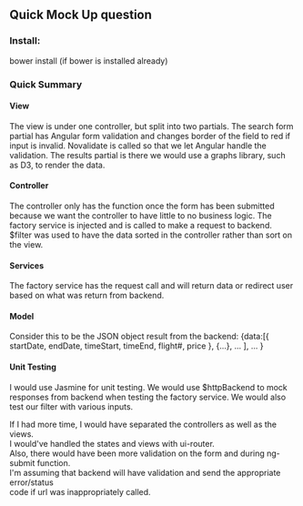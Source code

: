 <h2>Quick Mock Up question</h2>

<h3>Install:</h3>  
    bower install (if bower is installed already)  

<h3>Quick Summary</h3>
<h4>View</h4>
The view is under one controller, but split into two partials. The search form partial has Angular
form validation and changes border of the field to red if input is invalid. Novalidate is called
so that we let Angular handle the validation. The results partial is there we would use a graphs
library, such as D3, to render the data.

<h4>Controller</h4>
The controller only has the function once the form has been submitted because we want the controller
to have little to no business logic. The factory service is injected and is called to make a request
to backend. $filter was used to have the data sorted in the controller rather than sort on the view.

<h4>Services</h4>
The factory service has the request call and will return data or redirect user based on what was
return from backend.

<h4>Model</h4>
Consider this to be the JSON object result from the backend:  
    {data:[{  
            startDate,  
            endDate,  
            timeStart,  
            timeEnd,  
            flight#,  
            price  
        },  
        {...},  
        ...  
    ],  
    ...  
    }  

<h4>Unit Testing</h4>
I would use Jasmine for unit testing. We would use $httpBackend to mock responses from backend when
testing the factory service. We would also test our filter with various inputs.


If I had more time, I would have separated the controllers as well as the views.  
I would've handled the states and views with ui-router.  
Also, there would have been more validation on the form and during ng-submit function.  
I'm assuming that backend will have validation and send the appropriate error/status  
code if url was inappropriately called.  
